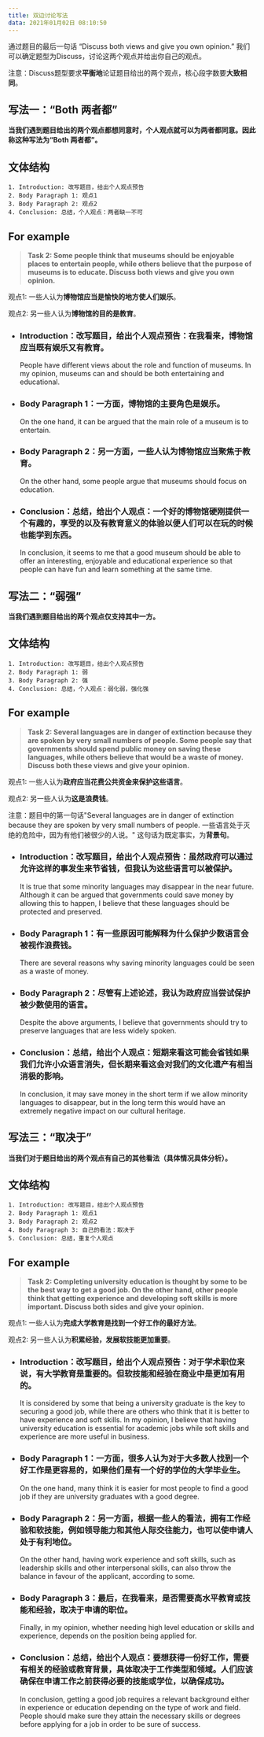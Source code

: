 ```yaml
---
title: 双边讨论写法
data: 2021年01月02日 08:10:50
---
```


通过题目的最后一句话 “Discuss both views and give you own opinion.” 我们可以确定题型为Discuss，讨论这两个观点并给出你自己的观点。

注意：Discuss题型要求**平衡地**论证题目给出的两个观点，核心段字数要**大致相同**。

## 写法一：“Both 两者都”

**当我们遇到题目给出的两个观点都想同意时，个人观点就可以为两者都同意。因此称这种写法为“Both 两者都”。**
## 文体结构

    1. Introduction: 改写题目，给出个人观点预告
    2. Body Paragraph 1: 观点1
    3. Body Paragraph 2: 观点2
    4. Conclusion: 总结，个人观点：两者缺一不可

## For example
> **Task 2: Some people think that museums should be enjoyable places to entertain people, while others believe that the purpose of museums is to educate. Discuss both views and give you own opinion.**


观点1: 一些人认为**博物馆应当是愉快的地方使人们娱乐**。

观点2: 另一些人认为**博物馆的目的是教育**。


*  ### Introduction：改写题目，给出个人观点预告：在我看来，博物馆应当既有娱乐又有教育。
    People have different views about the role and function of museums. In my opinion, museums can and should be both entertaining and educational.


*  ### Body Paragraph 1：一方面，博物馆的主要角色是娱乐。
    On the one hand, it can be argued that the main role of a museum is to entertain.  


*  ### Body Paragraph 2：另一方面，一些人认为博物馆应当聚焦于教育。
    On the other hand, some people argue that museums should focus on education.  


*  ### Conclusion：总结，给出个人观点：一个好的博物馆硬刚提供一个有趣的，享受的以及有教育意义的体验以便人们可以在玩的时候也能学到东西。
    In conclusion, it seems to me that a good museum should be able to offer an interesting, enjoyable and educational experience so that people can have fun and learn something at the same time.

## 写法二：“弱强”

**当我们遇到题目给出的两个观点仅支持其中一方。**
## 文体结构

    1. Introduction: 改写题目，给出个人观点预告
    2. Body Paragraph 1: 弱
    3. Body Paragraph 2: 强
    4. Conclusion: 总结，个人观点：弱化弱，强化强

## For example
> **Task 2: Several languages are in danger of extinction because they are spoken by very small numbers of people. Some people say that governments should spend public money on saving these languages, while others believe that would be a waste of money. Discuss both these views and give your opinion.**


观点1: 一些人认为**政府应当花费公共资金来保护这些语言**。

观点2: 另一些人认为**这是浪费钱**。

注意：题目中的第一句话"Several languages are in danger of extinction because they are spoken by very small numbers of people. 一些语言处于灭绝的危险中，因为有他们被很少的人说。" 这句话为既定事实，为**背景句**。


*  ### Introduction：改写题目，给出个人观点预告：虽然政府可以通过允许这样的事发生来节省钱，但我认为这些语言可以被保护。
    It is true that some minority languages may disappear in the near future. Although it can be argued that governments could save money by allowing this to happen, I believe that these languages should be protected and preserved.


*  ### Body Paragraph 1：有一些原因可能解释为什么保护少数语言会被视作浪费钱。
    There are several reasons why saving minority languages could be seen as a waste of money. 


*  ### Body Paragraph 2：尽管有上述论述，我认为政府应当尝试保护被少数使用的语言。
    Despite the above arguments, I believe that governments should try to preserve languages that are less widely spoken.


*  ### Conclusion：总结，给出个人观点：短期来看这可能会省钱如果我们允许小众语言消失，但长期来看这会对我们的文化遗产有相当消极的影响。
    In conclusion, it may save money in the short term if we allow minority languages to disappear, but in the long term this would have an extremely negative impact on our cultural heritage. 
    
    
## 写法三：“取决于”

**当我们对于题目给出的两个观点有自己的其他看法（具体情况具体分析）。**

## 文体结构

    1. Introduction: 改写题目，给出个人观点预告
    2. Body Paragraph 1: 观点1
    3. Body Paragraph 2: 观点2
    4. Body Paragraph 3: 自己的看法：取决于
    5. Conclusion: 总结，重复个人观点


## For example
> **Task 2: Completing university education is thought by some to be the best way to get a good job. On the other hand, other people think that getting experience and developing soft skills is more important. Discuss both sides and give your opinion.**


观点1: 一些人认为**完成大学教育是找到一个好工作的最好方法**。

观点2: 另一些人认为**积累经验，发展软技能更加重要**。


*  ### Introduction：改写题目，给出个人观点预告：对于学术职位来说，有大学教育是重要的。但软技能和经验在商业中是更加有用的。
    It is considered by some that being a university graduate is the key to securing a good job, while there are others who think that it is better to have experience and soft skills. In my opinion, I believe that having university education is essential for academic jobs while soft skills and experience are more useful in business. 


*  ### Body Paragraph 1：一方面，很多人认为对于大多数人找到一个好工作是更容易的，如果他们是有一个好的学位的大学毕业生。
    On the one hand, many think it is easier for most people to find a good job if they are university graduates with a good degree.


*  ### Body Paragraph 2：另一方面，根据一些人的看法，拥有工作经验和软技能，例如领导能力和其他人际交往能力，也可以使申请人处于有利地位。
    On the other hand, having work experience and soft skills, such as leadership skills and other interpersonal skills, can also throw the balance in favour of the applicant, according to some.
    
    
*  ### Body Paragraph 3：最后，在我看来，是否需要高水平教育或技能和经验，取决于申请的职位。
    Finally, in my opinion, whether needing high level education or skills and experience, depends on the position being applied for. 


*  ### Conclusion：总结，给出个人观点：要想获得一份好工作，需要有相关的经验或教育背景，具体取决于工作类型和领域。人们应该确保在申请工作之前获得必要的技能或学位，以确保成功。
    In conclusion, getting a good job requires a relevant background either in experience or education depending on the type of work and field. People should make sure they attain the necessary skills or degrees before applying for a job in order to be sure of success.
